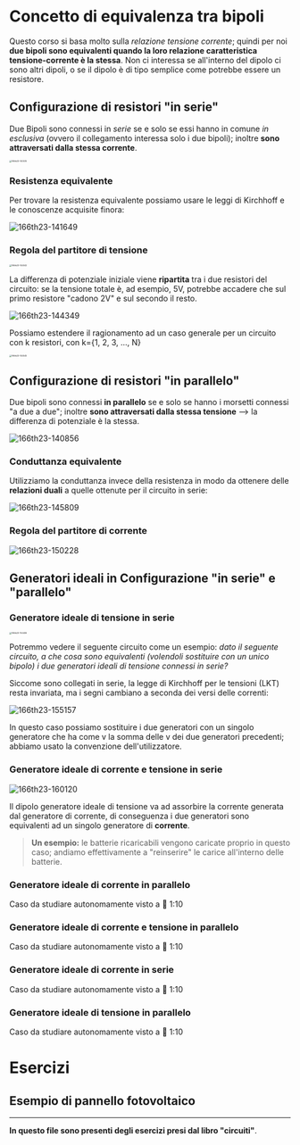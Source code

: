 # Concetto di equivalenza tra bipoli

Questo corso si basa molto sulla *relazione tensione corrente*; quindi per noi **due bipoli sono equivalenti quando la loro relazione caratteristica tensione-corrente è la stessa**. 
Non ci interessa se all'interno del dipolo ci sono altri dipoli, o se il dipolo è di tipo semplice come potrebbe essere un resistore.

## Configurazione di resistori "in serie"

Due Bipoli sono connessi in *serie* se e solo se essi hanno in comune *in esclusiva* (ovvero il collegamento interessa solo i due bipoli); inoltre **sono attraversati dalla stessa corrente**.

<img src="assets/166th23-140035.png" alt="166th23-140035" style="zoom:25%;" />

### Resistenza equivalente

Per trovare la resistenza equivalente possiamo usare le leggi di Kirchhoff e le conoscenze acquisite finora:

![166th23-141649](assets/166th23-141649.png)

### Regola del partitore di tensione

<img src="assets/166th23-144042.png" alt="166th23-144042" style="zoom:25%;" />

La differenza di potenziale iniziale viene **ripartita** tra i due resistori del circuito: se la tensione totale è, ad esempio, 5V, potrebbe accadere che sul primo resistore "cadono 2V" e sul secondo il resto.

![166th23-144349](assets/166th23-144349.png)

Possiamo estendere il ragionamento ad un caso generale per un circuito con k resistori, con k={1, 2, 3, ..., N}

<img src="assets/166th23-144545.png" alt="166th23-144545" style="zoom:25%;" />

## Configurazione di resistori "in parallelo"

Due bipoli sono connessi **in parallelo** se e solo se hanno i morsetti connessi "a due a due"; inoltre **sono attraversati dalla stessa tensione** --> la differenza di potenziale è la stessa.

![166th23-140856](assets/166th23-140856.png)

### Conduttanza equivalente

Utilizziamo la conduttanza invece della resistenza in modo da ottenere delle **relazioni duali** a quelle ottenute per il circuito in serie:

![166th23-145809](assets/166th23-145809.png)

### Regola del partitore di corrente

![166th23-150228](assets/166th23-150228.png)

## Generatori ideali in Configurazione "in serie" e "parallelo"

### Generatore ideale di tensione in serie

<img src="assets/166th23-154406.png" alt="166th23-154406" style="zoom:25%;" />

Potremmo vedere il seguente circuito come un esempio: *dato il seguente circuito, a che cosa sono equivalenti (volendoli sostituire con un unico bipolo) i due generatori ideali di tensione connessi in serie?*

Siccome sono collegati in serie, la legge di Kirchhoff per le tensioni (LKT) resta invariata, ma i segni cambiano a seconda dei versi delle correnti:

![166th23-155157](assets/166th23-155157.png)

In questo caso possiamo sostituire i due generatori con un singolo generatore che ha come v la somma delle v dei due generatori precedenti; abbiamo usato la convenzione dell'utilizzatore.

### Generatore ideale di corrente e tensione in serie

![166th23-160120](assets/166th23-160120.png)

Il dipolo generatore ideale di tensione va ad assorbire la corrente generata dal generatore di corrente, di conseguenza i due generatori sono equivalenti ad un singolo generatore di **corrente**.

> **Un esempio:** le batterie ricaricabili vengono caricate proprio in questo caso; andiamo effettivamente a "reinserire" le carice all'interno delle batterie.

### Generatore ideale di corrente in parallelo

Caso da studiare autonomamente visto a :checkered_flag: 1:10

### Generatore ideale di corrente e tensione in parallelo

Caso da studiare autonomamente visto a :checkered_flag: 1:10

### Generatore ideale di corrente in serie

Caso da studiare autonomamente visto a :checkered_flag: 1:10

### Generatore ideale di tensione in parallelo

Caso da studiare autonomamente visto a :checkered_flag: 1:10

# Esercizi

## Esempio di pannello fotovoltaico

---



**In questo file sono presenti degli esercizi presi dal libro "circuiti"**.